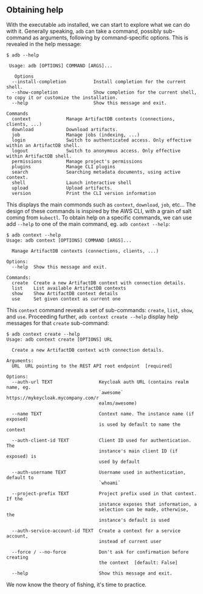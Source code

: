 ## Obtaining help

With the executable `adb` installed, we can start to explore what we can do with it. Generally speaking, `adb` can take
a command, possibly sub-command as arguments, following by command-specific options. This is revealed in the help
message:

```
$ adb --help

 Usage: adb [OPTIONS] COMMAND [ARGS]...

   Options
  --install-completion          Install completion for the current shell.
  --show-completion             Show completion for the current shell, to copy it or customize the installation.
  --help                        Show this message and exit.

Commands
  context             Manage ArtifactDB contexts (connections, clients, ...)
  download            Download artifacts.
  job                 Manage jobs (indexing, ...)
  login               Switch to authenticated access. Only effective within an ArtifactDB shell.
  logout              Switch to anonymous access. Only effective within ArtifactDB shell.
  permissions         Manage project's permissions
  plugins             Manage CLI plugins
  search              Searching metadata documents, using active context.
  shell               Launch interactive shell
  upload              Upload artifacts.
  version             Print the CLI version information
```


This displays the main commonds such as `context`, `download`, `job`, etc... The design of these commands is inspired by
the AWS CLI, with a grain of salt coming from `kubectl`. To obtain help on a specific commands, we can use add `--help`
to one of the main command, eg. `adb context --help`:

```
$ adb context --help
Usage: adb context [OPTIONS] COMMAND [ARGS]...

  Manage ArtifactDB contexts (connections, clients, ...)

Options:
  --help  Show this message and exit.

Commands:
  create  Create a new ArtifactDB context with connection details.
  list    List available ArtifactDB contexts
  show    Show ArtifactDB context details
  use     Set given context as current one
```

This `context` command reveals a set of sub-commands: `create`, `list`, `show`, and `use`. Proceeding further, `adb
context create --help` display help messages for that `create` sub-command:

```
$ adb context create --help
Usage: adb context create [OPTIONS] URL

  Create a new ArtifactDB context with connection details.

Arguments:
  URL  URL pointing to the REST API root endpoint  [required]

Options:
  --auth-url TEXT                 Keycloak auth URL (contains realm name, eg.
                                  `awesome` https://mykeycloak.mycompany.com/r
                                  ealms/awesome)

  --name TEXT                     Context name. The instance name (if exposed)
                                  is used by default to name the context

  --auth-client-id TEXT           Client ID used for authentication. The
                                  instance's main client ID (if exposed) is
                                  used by default

  --auth-username TEXT            Username used in authentication, default to
                                  `whoami`

  --project-prefix TEXT           Project prefix used in that context. If the
                                  instance exposes that information, a
                                  selection can be made, otherwise, the
                                  instance's default is used

  --auth-service-account-id TEXT  Create a context for a service account,
                                  instead of current user

  --force / --no-force            Don't ask for confirmation before creating
                                  the context  [default: False]

  --help                          Show this message and exit.
```

We now know the theory of fishing, it's time to practice.

